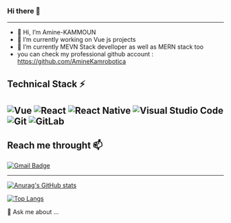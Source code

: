 ### Hi there 👋

---

- 👋 Hi, I’m Amine-KAMMOUN
- 🔭 I’m currently working on Vue js projects
- 🌱 I’m currently MEVN Stack develloper as well as MERN stack too
- you can check my professional github account : https://github.com/AmineKamrobotica
## Technical Stack ⚡

## ![Vue](https://img.shields.io/badge/vue-js-blue?style=for-the-badge&logo=vue&logoColor=%2361DAFB) ![React](https://img.shields.io/badge/react-%2320232a.svg?style=for-the-badge&logo=react&logoColor=%2361DAFB) ![React Native](https://img.shields.io/badge/react_native-%2320232a.svg?style=for-the-badge&logo=react&logoColor=%2361DAFB) ![Visual Studio Code](https://img.shields.io/badge/Visual%20Studio%20Code-0078d7.svg?style=for-the-badge&logo=visual-studio-code&logoColor=white) ![Git](https://img.shields.io/badge/git-%23F05033.svg?style=for-the-badge&logo=git&logoColor=white) ![GitLab](https://img.shields.io/badge/gitlab-%23181717.svg?style=for-the-badge&logo=gitlab&logoColor=white)

## Reach me throught 📫

[![Gmail Badge](https://img.shields.io/badge/-aminekammoun55@gmail.com-c14438?style=for-the-badge&logo=Gmail&logoColor=white&link=mailto:aminekammoun55@gmail.com)](mailto:aminekammoun55@gmail.com)

---

[![Anurag's GitHub stats](https://github-readme-stats.vercel.app/api?username=aminkammoun)](https://github.com/anuraghazra/github-readme-stats)

[![Top Langs](https://github-readme-stats.vercel.app/api/top-langs/?username=aminkammoun&layout=compact)](https://github.com/anuraghazra/github-readme-stats)

💬 Ask me about ...
<!--
**Jm-Zion/Jm-Zion** is a ✨ _special_ ✨ repository because its `README.md` (this file) appears on your GitHub profile.

Here are some ideas to get you started:

- 🔭 I’m currently working on ...
- 🌱 I’m currently learning ...
- 👯 I’m looking to collaborate on ...
- 🤔 I’m looking for help with ...

- 📫 How to reach me: ...
- 😄 Pronouns: ...
- ⚡ Fun fact: ...
-->
